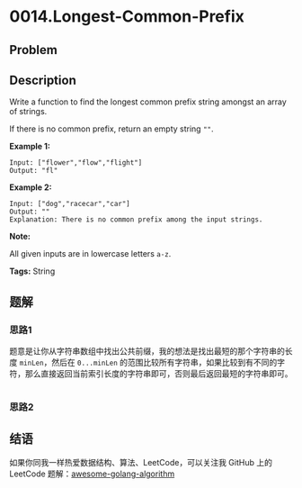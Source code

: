 # 0014.Longest-Common-Prefix

## Problem

## Description

Write a function to find the longest common prefix string amongst an array of strings.

If there is no common prefix, return an empty string `""`.

**Example 1:**

```text
Input: ["flower","flow","flight"]
Output: "fl"
```

**Example 2:**

```text
Input: ["dog","racecar","car"]
Output: ""
Explanation: There is no common prefix among the input strings.
```

**Note:**

All given inputs are in lowercase letters `a-z`.

**Tags:** String

## 题解

### 思路1

题意是让你从字符串数组中找出公共前缀，我的想法是找出最短的那个字符串的长度 `minLen`，然后在 `0...minLen` 的范围比较所有字符串，如果比较到有不同的字符，那么直接返回当前索引长度的字符串即可，否则最后返回最短的字符串即可。

```go

```

### 思路2

## 结语

如果你同我一样热爱数据结构、算法、LeetCode，可以关注我 GitHub 上的 LeetCode 题解：[awesome-golang-algorithm](https://github.com/kylesliu/awesome-golang-algorithm)

